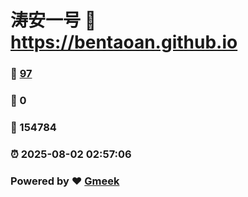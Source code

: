 # 涛安一号 :link: https://bentaoan.github.io 
### :page_facing_up: [97](https://bentaoan.github.io/tag.html) 
### :speech_balloon: 0 
### :hibiscus: 154784 
### :alarm_clock: 2025-08-02 02:57:06 
### Powered by :heart: [Gmeek](https://github.com/Meekdai/Gmeek)
